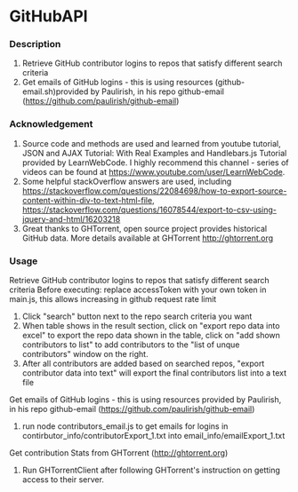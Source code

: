 # GitHubAPI
### Description
1. Retrieve GitHub contributor logins to repos that satisfy different search criteria
2. Get emails of GitHub logins - this is using resources (github-email.sh)provided by Paulirish, in his repo github-email (https://github.com/paulirish/github-email)

### Acknowledgement
1. Source code and methods are used and learned from youtube tutorial, JSON and AJAX Tutorial: With Real Examples and Handlebars.js Tutorial provided by LearnWebCode. I highly recommend this channel - series of videos can be found at https://www.youtube.com/user/LearnWebCode.
2. Some helpful stackOverflow answers are used, including
https://stackoverflow.com/questions/22084698/how-to-export-source-content-within-div-to-text-html-file,
https://stackoverflow.com/questions/16078544/export-to-csv-using-jquery-and-html/16203218
3. Great thanks to GHTorrent, open source project provides historical GitHub data. More details available at GHTorrent http://ghtorrent.org

### Usage
Retrieve GitHub contributor logins to repos that satisfy different search criteria
Before executing: replace accessToken with your own token in main.js, this allows increasing in github request rate limit
1. Click "search" button next to the repo search criteria you want
2. When table shows in the result section, click on "export repo data into excel" to export the repo data shown in the table, click on "add shown contributors to list" to add contributors to the "list of unque contributors" window on the right.
3. After all contributors are added based on searched repos, "export contributor data into text" will export the final contributors list into a text file

 Get emails of GitHub logins - this is using resources provided by Paulirish, in his repo github-email (https://github.com/paulirish/github-email)
 1. run node contributors_email.js to get emails for logins in contirbutor_info/contributorExport_1.txt into email_info/emailExport_1.txt

Get contribution Stats from GHTorrent (http://ghtorrent.org)
1. Run GHTorrentClient after following GHTorrent's instruction on getting access to their server.
